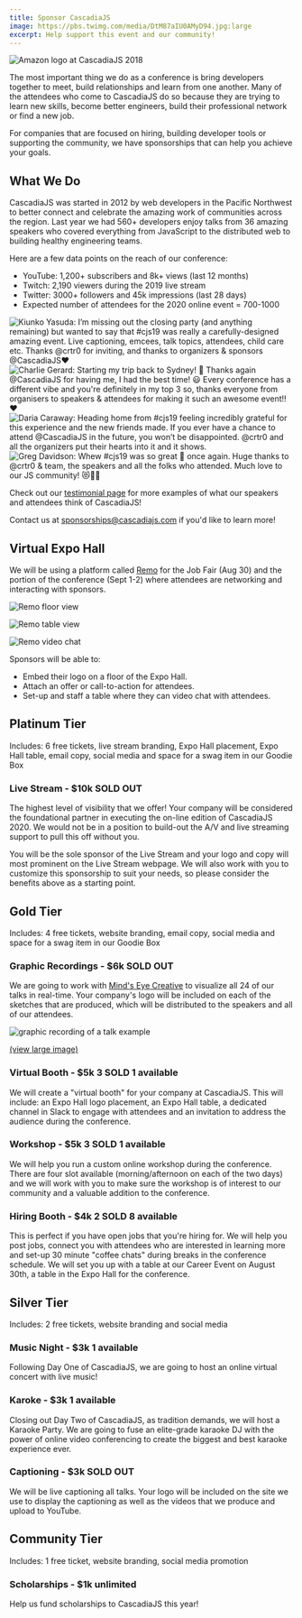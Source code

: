 ```yaml
---
title: Sponsor CascadiaJS
image: https://pbs.twimg.com/media/DtM87aIU0AMyD94.jpg:large
excerpt: Help support this event and our community!
---
```

![Amazon logo at CascadiaJS 2018](https://pbs.twimg.com/media/DtM87aIU0AMyD94.jpg:large)

The most important thing we do as a conference is bring developers together to meet, build relationships and learn from one another. Many of the attendees who come to CascadiaJS do so because they are trying to learn new skills, become better engineers, build their professional network or find a new job.

For companies that are focused on <span class="sponsor-hiring highlight">hiring</span>, <span class="sponsor-marketing highlight">building developer tools</span> or <span class="sponsor-community highlight">supporting the community</span>, we have sponsorships that can help you achieve your goals.

## What We Do

CascadiaJS was started in 2012 by web developers in the Pacific Northwest to better connect and celebrate the amazing work of communities across the region. Last year we had 560+ developers enjoy talks from 36 amazing speakers who covered everything from JavaScript to the distributed web to building healthy engineering teams.

Here are a few data points on the reach of our conference:

* YouTube: 1,200+ subscribers and 8k+ views (last 12 months)
* Twitch: 2,190 viewers during the 2019 live stream
* Twitter: 3000+ followers and 45k impressions (last 28 days)
* Expected number of attendees for the 2020 online event = 700-1000

<div id="carousel">
  <img src="/images/testimonial-1.png" alt="Kiunko Yasuda: I’m missing out the closing party (and anything remaining) but wanted to say that #cjs19 was really a carefully-designed amazing event. Live captioning, emcees, talk topics, attendees, child care etc. Thanks @crtr0 for inviting, and thanks to organizers & sponsors @CascadiaJS❤️"/>
  <img src="/images/testimonial-2.png" alt="Charlie Gerard: Starting my trip back to Sydney! 👋 Thanks again @CascadiaJS for having me, I had the best time! 😃
Every conference has a different vibe and you're definitely in my top 3 so, thanks everyone from organisers to speakers & attendees for making it such an awesome event!! ♥️" />
  <img src="/images/testimonial-3.png" alt="Daria Caraway: Heading home from #cjs19 feeling incredibly grateful for this experience and the new friends made. If you ever have a chance to attend @CascadiaJS in the future, you won’t be disappointed. @crtr0 and all the organizers put their hearts into it and it shows." />
  <img src="/images/testimonial-4.png" alt="Greg Davidson: Whew #cjs19 was so great 💯 once again. Huge thanks to @crtr0 & team, the speakers and all the folks who attended. Much love to our JS community! 😻💖🤓" />
</div>

Check out our [testimonial page](/testimonials) for more examples of what our speakers and attendees think of CascadiaJS!

Contact us at sponsorships@cascadiajs.com if you'd like to learn more!

## Virtual Expo Hall

We will be using a platform called [Remo](https://remo.co) for the Job Fair (Aug 30) and the portion of the conference (Sept 1-2) where attendees are networking and interacting with sponsors. 

![Remo floor view](/images/remo-floor.png)


![Remo table view](/images/remo-tables.png)


![Remo video chat](https://remo.co/wp-content/uploads/2020/05/87d755bf-lp-gif-laugh-and-team-bonding.gif)


Sponsors will be able to:

- Embed their logo on a floor of the Expo Hall.
- Attach an offer or call-to-action for attendees.
- Set-up and staff a table where they can video chat with attendees.


## Platinum Tier

<div class="sponsor-includes highlight small">Includes: 6 free tickets, live stream branding, Expo Hall placement, Expo Hall table, email copy, social media and space for a swag item in our Goodie Box</div>

<h3 id="livestream"><i class="fas fa-tv-retro"></i> Live Stream - $10k <span class="highlight warning">SOLD OUT</span></h3>

The highest level of visibility that we offer! Your company will be considered the foundational partner in executing the on-line edition of CascadiaJS 2020. We would not be in a position to build-out the A/V and live streaming support to pull this off without you.

You will be the sole sponsor of the Live Stream and your logo and copy will most prominent on the Live Stream webpage. We will also work with you to customize this sponsorship to suit your needs, so please consider the benefits above as a starting point.

## Gold Tier

<div class="sponsor-includes highlight small">Includes: 4 free tickets, website branding, email copy, social media and space for a swag item in our Goodie Box</div>

<h3 id="graphic-recording"><i class="fas fa-paint-brush"></i> Graphic Recordings - $6k <span class="highlight warning">SOLD OUT</span></h3>

We are going to work with [Mind's Eye Creative](https://www.mindseyecreative.ca) to visualize all 24 of our talks in real-time. Your company's logo will be included on each of the sketches that are produced, which will be distributed to the speakers and all of our attendees. 

![graphic recording of a talk example](/images/graphic-recording-small.png)

[(view large image)](/images/graphic-recording.png)

<h3 id="virtual-booth"><i class="fas fa-chair"></i> Virtual Booth - $5k <span class="highlight warning">3 SOLD</span> <span class="highlight info">1 available</span></h3>

We will create a "virtual booth" for your company at CascadiaJS. This will include: an Expo Hall logo placement, an Expo Hall table, a dedicated channel in Slack to engage with attendees and an invitation to address the audience during the conference.

<h3 id="workshop"><i class="fas fa-users-class"></i> Workshop - $5k <span class="highlight warning">3 SOLD</span> <span class="highlight info">1 available</span></h2>

We will help you run a custom online workshop during the conference. There are four slot available (morning/afternoon on each of the two days) and we will work with you to make sure the workshop is of interest to our community and a valuable addition to the conference.

<h3 id="job-fair"><i class="fas fa-handshake"></i> Hiring Booth - $4k <span class="highlight warning">2 SOLD</span> <span class="highlight info">8 available</span></h3>

This is perfect if you have open jobs that you're hiring for. We will help you post jobs, connect you with attendees who are interested in learning more and set-up 30 minute "coffee chats" during breaks in the conference schedule. We will set you up with a table at our Career Event on August 30th, a table in the Expo Hall for the conference.

## Silver Tier

<div class="sponsor-includes highlight small">Includes: 2 free tickets, website branding and social media</div>

<h3 id="game-night"><i class="fas fa-gamepad-alt"></i> Music Night - $3k <span class="highlight info">1 available</span></h3>

Following Day One of CascadiaJS, we are going to host an online virtual concert with live music!

<h3 id="karaoke"><i class="fas fa-microphone-stand"></i> Karoke  - $3k <span class="highlight info">1 available</span></h3>

Closing out Day Two of CascadiaJS, as tradition demands, we will host a Karaoke Party. We are going to fuse an elite-grade karaoke DJ with the power of online video conferencing to create the biggest and best karaoke experience ever.

<h3 id="captions"><i class="fas fa-closed-captioning"></i> Captioning - $3k <span class="highlight warning">SOLD OUT</span></h3>

We will be live captioning all talks. Your logo will be included on the site we use to display the captioning as well as the videos that we produce and upload to YouTube.

## Community Tier

<div class="sponsor-includes highlight small">Includes: 1 free ticket, website branding, social media promotion</div>

<h3 id="scholarships"><i class="fas fa-hand-holding-heart"></i> Scholarships - $1k <span class="highlight info">unlimited</span></h3>

Help us fund scholarships to CascadiaJS this year!

